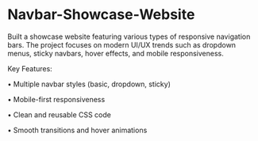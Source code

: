 # Navbar-Showcase-Website

Built a showcase website featuring various types of responsive navigation bars. The project focuses on modern UI/UX trends such as dropdown menus, sticky navbars, hover effects, and mobile responsiveness.

Key Features:

•	Multiple navbar styles (basic, dropdown, sticky)

•	Mobile-first responsiveness

•	Clean and reusable CSS code

•	Smooth transitions and hover animations
